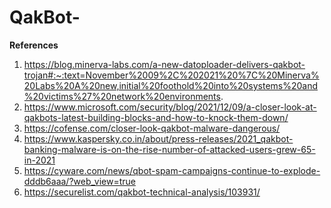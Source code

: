 # QakBot-

**References**
1) https://blog.minerva-labs.com/a-new-datoploader-delivers-qakbot-trojan#:~:text=November%2009%2C%202021%20%7C%20Minerva%20Labs%20A%20new,initial%20foothold%20into%20systems%20and%20victims%27%20network%20environments.
2) https://www.microsoft.com/security/blog/2021/12/09/a-closer-look-at-qakbots-latest-building-blocks-and-how-to-knock-them-down/
3) https://cofense.com/closer-look-qakbot-malware-dangerous/
4) https://www.kaspersky.co.in/about/press-releases/2021_qakbot-banking-malware-is-on-the-rise-number-of-attacked-users-grew-65-in-2021
5) https://cyware.com/news/qbot-spam-campaigns-continue-to-explode-dddb6aaa/?web_view=true
6) https://securelist.com/qakbot-technical-analysis/103931/

